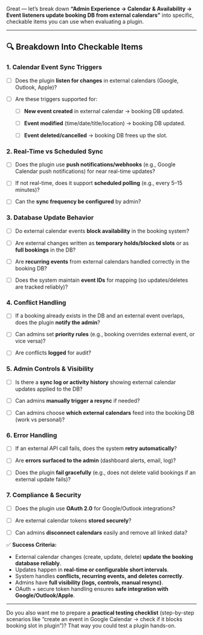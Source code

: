 Great — let’s break down **“Admin Experience → Calendar & Availability → Event listeners update booking DB from external calendars”** into specific, checkable items you can use when evaluating a plugin.

---

## 🔍 Breakdown Into Checkable Items

### 1. **Calendar Event Sync Triggers**

* [ ] Does the plugin **listen for changes** in external calendars (Google, Outlook, Apple)?
* [ ] Are these triggers supported for:

  * [ ] **New event created** in external calendar → booking DB updated.
  * [ ] **Event modified** (time/date/title/location) → booking DB updated.
  * [ ] **Event deleted/cancelled** → booking DB frees up the slot.



### 2. **Real-Time vs Scheduled Sync**

* [ ] Does the plugin use **push notifications/webhooks** (e.g., Google Calendar push notifications) for near real-time updates?
* [ ] If not real-time, does it support **scheduled polling** (e.g., every 5–15 minutes)?
* [ ] Can the **sync frequency be configured** by admin?



### 3. **Database Update Behavior**

* [ ] Do external calendar events **block availability** in the booking system?
* [ ] Are external changes written as **temporary holds/blocked slots** or as **full bookings** in the DB?
* [ ] Are **recurring events** from external calendars handled correctly in the booking DB?
* [ ] Does the system maintain **event IDs** for mapping (so updates/deletes are tracked reliably)?


### 4. **Conflict Handling**

* [ ] If a booking already exists in the DB and an external event overlaps, does the plugin **notify the admin**?
* [ ] Can admins set **priority rules** (e.g., booking overrides external event, or vice versa)?
* [ ] Are conflicts **logged** for audit?




### 5. **Admin Controls & Visibility**

* [ ] Is there a **sync log or activity history** showing external calendar updates applied to the DB?
* [ ] Can admins **manually trigger a resync** if needed?
* [ ] Can admins choose **which external calendars** feed into the booking DB (work vs personal)?



### 6. **Error Handling**

* [ ] If an external API call fails, does the system **retry automatically**?
* [ ] Are **errors surfaced to the admin** (dashboard alerts, email, log)?
* [ ] Does the plugin **fail gracefully** (e.g., does not delete valid bookings if an external update fails)?




### 7. **Compliance & Security**

* [ ] Does the plugin use **OAuth 2.0** for Google/Outlook integrations?
* [ ] Are external calendar tokens **stored securely**?
* [ ] Can admins **disconnect calendars** easily and remove all linked data?



✅ **Success Criteria:**

* External calendar changes (create, update, delete) **update the booking database reliably**.
* Updates happen in **real-time or configurable short intervals**.
* System handles **conflicts, recurring events, and deletes correctly**.
* Admins have **full visibility (logs, controls, manual resync)**.
* OAuth + secure token handling ensures **safe integration with Google/Outlook/Apple**.

---

Do you also want me to prepare a **practical testing checklist** (step-by-step scenarios like “create an event in Google Calendar → check if it blocks booking slot in plugin”)? That way you could test a plugin hands-on.
